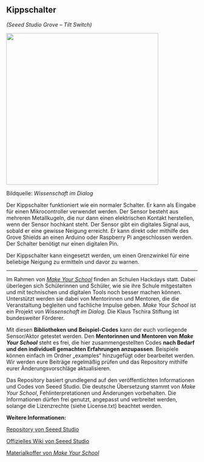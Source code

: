 Kippschalter
----
*(Seeed Studio Grove – Tilt Switch)*

<img src=https://www.makeyourschool.de/wp-content/uploads/2018/10/24_kippschalter-1024x1024.jpg width=400px>

Bildquelle: *Wissenschaft im Dialog*

Der Kippschalter funktioniert wie ein normaler Schalter. Er kann als Eingabe für einen Mikrocontroller verwendet werden. Der Sensor besteht aus mehreren Metallkugeln, die nur dann einen elektrischen Kontakt herstellen, wenn der Sensor hochkant steht. Der Sensor gibt ein digitales Signal aus, sobald er eine gewisse Neigung erreicht. Er kann direkt oder mithilfe des Grove Shields an einen Arduino oder Raspberry Pi angeschlossen werden. Der Schalter benötigt nur einen digitalen Pin.

Der Kippschalter kann eingesetzt werden, um einen Grenzwinkel für eine beliebige Neigung zu ermitteln und davor zu warnen.

----

Im Rahmen von [*Make Your School*](https://www.makeyourschool.de/) finden an Schulen Hackdays statt. Dabei überlegen sich Schülerinnen und Schüler, wie sie ihre Schule mitgestalten und mit technischen und digitalen Tools noch besser machen können. Unterstützt werden sie dabei von Mentorinnen und Mentoren, die die Veranstaltung begleiten und fachliche Impulse geben. *Make Your School* ist ein Projekt von *Wissenschaft im Dialog*. Die Klaus Tschira Stiftung ist bundesweiter Förderer.

Mit diesen **Bibliotheken und Beispiel-Codes** kann der euch vorliegende Sensor/Aktor getestet werden. Den **Mentorinnen und Mentoren von *Make Your School*** steht es frei, die hier zusammengestellten Codes **nach Bedarf und den individuell gemachten Erfahrungen anzupassen**. Beispiele können einfach im Ordner „examples“ hinzugefügt oder bearbeitet werden. Wir werden eure Beiträge regelmäßig prüfen und das Repository mithilfe eurer Änderungsvorschläge aktualisieren.

Das Repository basiert grundlegend auf den veröffentlichten Informationen und Codes von Seeed Studio. Die deutsche Übersetzung stammt von *Make Your School*, Fehlinterpretationen und Änderungen vorbehalten. Die Informationen dürfen frei genutzt, angepasst und verbreitet werden, solange die Lizenzrechte (siehe License.txt) beachtet werden.


**Weitere Informationen:**

[Repository von Seeed Studio](https://github.com/Seeed-Studio/)

[Offizielles Wiki von Seeed Studio](http://wiki.seeedstudio.com/Grove-Tilt_Switch/)

[Materialkoffer von *Make Your School*](https://www.makeyourschool.de/material/kippschalter/)
